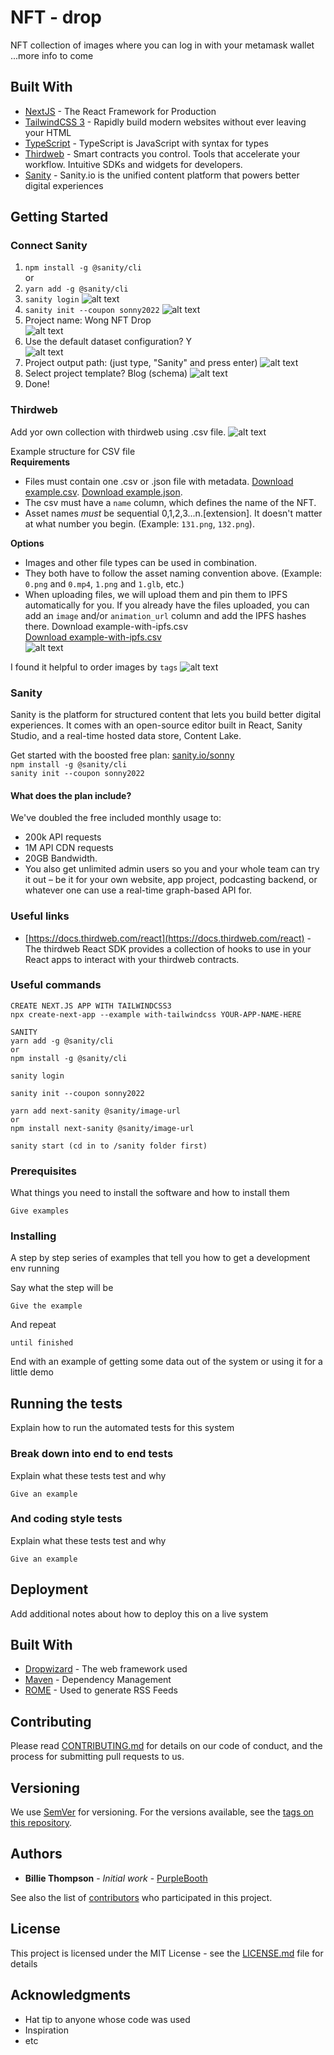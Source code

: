 # NFT - drop

NFT collection of images where you can log in with your metamask wallet
...more info to come

## Built With

- [NextJS](https://nextjs.org/) - The React Framework
  for Production
- [TailwindCSS 3](https://tailwindcss.com/) - Rapidly build modern websites without ever leaving your HTML
- [TypeScript](https://www.typescriptlang.org/) - TypeScript is JavaScript with syntax for types
- [Thirdweb](https://thirdweb.com/) - Smart contracts you control. Tools that accelerate your workflow.
  Intuitive SDKs and widgets for developers.
- [Sanity](https://www.sanity.io/) - Sanity.io is the unified content platform that powers better digital experiences
  <!-- - [Trufflesuite](https://trufflesuite.com/) - Sweet Tools for Smart Contracts
    The Truffle Suite gets developers from idea to dapp as comfortably as possible -->
  <!-- - [Ganache](https://github.com/trufflesuite/ganache) - A tool for creating a local blockchain for fast Ethereum development -->
  <!-- - [Remix](https://remix.ethereum.org/) - Remix, more commonly known as Remix IDE, is an open-source Ethereum IDE you can use to write, compile and debug Solidity code. As such, Remix can be a hugely important tool in Web3 and dApps development -->
  <!-- - [Solidity](https://soliditylang.org/) - Solidity is a statically-typed curly-braces programming language designed for developing smart contracts that run on Ethereum -->
  <!-- - [@web3-react/core](https://www.npmjs.com/package/@web3-react/core) -->
    <br>

## Getting Started

### Connect Sanity

1. `npm install -g @sanity/cli`
   <br>
   or
   <br>
2. `yarn add -g @sanity/cli`
3. `sanity login`
   ![alt text](./githubImages/sanity-login-succeesful.png)
   <br>
4. `sanity init --coupon sonny2022`
   ![alt text](./githubImages/sanity-coupon.png)
5. Project name: Wong NFT Drop  
   ![alt text](./githubImages/sanity-project-name.png)
6. Use the default dataset configuration? Y  
   ![alt text](./githubImages/sanity-default-dataset.png)
7. Project output path: (just type, "Sanity" and press enter)
   ![alt text](./githubImages/sanity-project-output-path.png)
8. Select project template? Blog (schema)
   ![alt text](./githubImages/sannity-blog-schema.png)
9. Done!

### Thirdweb

Add yor own collection with thirdweb using .csv file.
![alt text](./githubImages/thirdweb-main.png)

Example structure for CSV file <br>
**Requirements**

- Files must contain one .csv or .json file with metadata. [Download example.csv](https://thirdweb.com/example.csv). [Download example.json](https://thirdweb.com/example.json).
- The csv must have a `name` column, which defines the name of the NFT.
- Asset names _must_ be sequential 0,1,2,3...n.[extension]. It doesn't matter at what number you begin. (Example: `131.png`, `132.png`).<br>

**Options**

- Images and other file types can be used in combination.
- They both have to follow the asset naming convention above. (Example: `0.png` and `0.mp4`, `1.png` and `1.glb`, etc.)
- When uploading files, we will upload them and pin them to IPFS automatically for you. If you already have the files uploaded, you can add an `image` and/or `animation_url` column and add the IPFS hashes there. Download example-with-ipfs.csv<br>
  [Download example-with-ipfs.csv](https://thirdweb.com/example-with-ipfs.csv)<br>
  ![alt text](./githubImages/thirdweb-csv-file.png)
  <br>

I found it helpful to order images by `tags`
![alt text](./githubImages/thirdweb-order-images-by-tags.png)

### Sanity

Sanity is the platform for structured content that lets you build better digital experiences. It comes with an open-source editor built in React, Sanity Studio, and a real-time hosted data store, Content Lake.
<br>

Get started with the boosted free plan: [sanity.io/sonny](https://www.sanity.io/sonny)<br>
`npm install -g @sanity/cli`<br>
`sanity init --coupon sonny2022`

#### What does the plan include?

We've doubled the free included monthly usage to:

- 200k API requests
- 1M API CDN requests
- 20GB Bandwidth.
- You also get unlimited admin users so you and your whole team can try it out – be it for your own website, app project, podcasting backend, or whatever one can use a real-time graph-based API for.

### Useful links

- [https://docs.thirdweb.com/react](https://docs.thirdweb.com/react) - The thirdweb React SDK provides a collection of hooks to use in your React apps to interact with your thirdweb contracts.

### Useful commands

```
CREATE NEXT.JS APP WITH TAILWINDCSS3
npx create-next-app --example with-tailwindcss YOUR-APP-NAME-HERE
```

```
SANITY
yarn add -g @sanity/cli
or
npm install -g @sanity/cli

sanity login

sanity init --coupon sonny2022

yarn add next-sanity @sanity/image-url
or
npm install next-sanity @sanity/image-url

sanity start (cd in to /sanity folder first)
```

### Prerequisites

What things you need to install the software and how to install them

```
Give examples
```

### Installing

A step by step series of examples that tell you how to get a development env running

Say what the step will be

```
Give the example
```

And repeat

```
until finished
```

End with an example of getting some data out of the system or using it for a little demo

## Running the tests

Explain how to run the automated tests for this system

### Break down into end to end tests

Explain what these tests test and why

```
Give an example
```

### And coding style tests

Explain what these tests test and why

```
Give an example
```

## Deployment

Add additional notes about how to deploy this on a live system

## Built With

- [Dropwizard](http://www.dropwizard.io/1.0.2/docs/) - The web framework used
- [Maven](https://maven.apache.org/) - Dependency Management
- [ROME](https://rometools.github.io/rome/) - Used to generate RSS Feeds

## Contributing

Please read [CONTRIBUTING.md](https://gist.github.com/PurpleBooth/b24679402957c63ec426) for details on our code of conduct, and the process for submitting pull requests to us.

## Versioning

We use [SemVer](http://semver.org/) for versioning. For the versions available, see the [tags on this repository](https://github.com/your/project/tags).

## Authors

- **Billie Thompson** - _Initial work_ - [PurpleBooth](https://github.com/PurpleBooth)

See also the list of [contributors](https://github.com/your/project/contributors) who participated in this project.

## License

This project is licensed under the MIT License - see the [LICENSE.md](LICENSE.md) file for details

## Acknowledgments

- Hat tip to anyone whose code was used
- Inspiration
- etc
